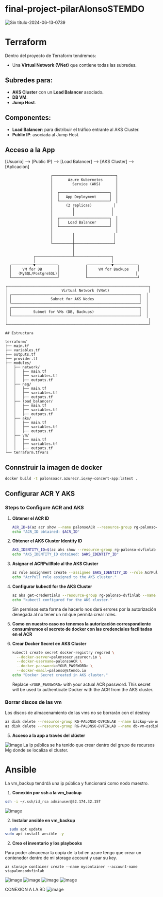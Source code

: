 # final-project-pilarAlonsoSTEMDO

![Sin título-2024-06-13-0739](https://github.com/stemdo-labs/final-project-pilarAlonsoSTEMDO/assets/166375061/6535855c-6853-4b5a-9c53-9d1bcd263bca)

# Terraform

Dentro del proyecto de Terraform tendremos:

- Una **Virtual Network (VNet)** que contiene todas las subredes.

## Subredes para:

- **AKS Cluster** con un **Load Balancer** asociado.
- **DB VM**.
- **Jump Host**.

## Componentes:

- **Load Balancer**: para distribuir el tráfico entrante al AKS Cluster.
- **Public IP**: asociada al Jump Host.

## Acceso a la App


[Usuario] --> [Public IP] --> [Load Balancer] --> [AKS Cluster] --> [Aplicación]

                         ┌─────────────────────────────┐
                         │       Azure Kubernetes      │
                         │         Service (AKS)       │
                         │                             │
                         │  ┌───────────────────────┐  │
                         │  │   App Deployment      │  │
                         │  └───────────────────────┘  │
                         │      (2 replicas)          │
                         │         │                 │
                         │         │                 │
                         │  ┌───────────────────────┐  │
                         │  │    Load Balancer      │  │
                         │  └───────────────────────┘  │
                         │                             │
                         │         │                  │
                         │         │                  │
                         └─────────┼──────────────────┘
                                   │
                                   │
                 ┌─────────────────┴─────────────────┐
                 │                                   │
      ┌──────────▼──────────┐            ┌───────────▼───────────┐
      │     VM for DB       │            │     VM for Backups    │
      │   (MySQL/PostgreSQL)│            │                      │
      └─────────────────────┘            └───────────────────────┘

    ┌─────────────────────────────────────────────────────────────────┐
    │                         Virtual Network (VNet)                  │
    │ ┌───────────────────────────────────────────────────────────┐  │
    │ │                  Subnet for AKS Nodes                     │  │
    │ └───────────────────────────────────────────────────────────┘  │
    │ ┌───────────────────────────────────────────────────────────┐  │
    │ │          Subnet for VMs (DB, Backups)                     │  │
    │ └───────────────────────────────────────────────────────────┘  │
    │                                                                 │
    └─────────────────────────────────────────────────────────────────┘


```plaintext
## Estructura

terraform/
├── main.tf
├── variables.tf
├── outputs.tf
├── provider.tf
├── modules/
│   ├── network/
│   │   ├── main.tf
│   │   ├── variables.tf
│   │   ├── outputs.tf
│   ├── nsg/
│   │   ├── main.tf
│   │   ├── variables.tf
│   │   ├── outputs.tf
│   ├── load_balancer/
│   │   ├── main.tf
│   │   ├── variables.tf
│   │   ├── outputs.tf
│   ├── aks/
│   │   ├── main.tf
│   │   ├── variables.tf
│   │   ├── outputs.tf
│   ├── vm/
│   │   ├── main.tf
│   │   ├── variables.tf
│   │   ├── outputs.tf
└── terraform.tfvars
```

## Connstruir la imagen de docker
```sh
docker build -t palonsoacr.azurecr.io/my-concert-app:latest .
```
## Configurar ACR Y  AKS


### Steps to Configure ACR and AKS

1. **Obtener el ACR ID**
    ```sh
    ACR_ID=$(az acr show --name palonsoACR --resource-group rg-palonso-dvfinlab --query "id" --output tsv)
    echo "ACR_ID obtained: $ACR_ID"
    ```

2. **Obtener el AKS Cluster Identity ID**
    ```sh
    AKS_IDENTITY_ID=$(az aks show --resource-group rg-palonso-dvfinlab --name aks-cluster --query "identityProfile.kubeletidentity.objectId" --output tsv)
    echo "AKS_IDENTITY_ID obtained: $AKS_IDENTITY_ID"
    ```

3. **Asignar el ACRPullRole  al the AKS Cluster**
    ```sh
    az role assignment create --assignee $AKS_IDENTITY_ID --role AcrPull --scope $ACR_ID
    echo "AcrPull role assigned to the AKS cluster."
    ```

4. **Configurar kubectl for the AKS Cluster**
    ```sh
    az aks get-credentials --resource-group rg-palonso-dvfinlab --name aks-cluster
    echo "kubectl configured for the AKS cluster."
    ```
    Sin permisos esta forma de hacerlo nos dará errores por la autorización denegada al no tener un rol que permita crear roles.
0. **Como en nuestro caso no tenemos la autorización correspondiente consumiremos el secreto de docker con las credenciales facilitadas en el ACR**
  

5. **Crear Docker Secret en AKS Cluster**
    ```sh
    kubectl create secret docker-registry regcred \
      --docker-server=palonsoacr.azurecr.io \
      --docker-username=palonsoACR \
      --docker-password=<YOUR_PASSWORD> \
      --docker-email=palonso@stemdo.io
    echo "Docker Secret created in AKS cluster."
    ```

    Replace `<YOUR_PASSWORD>` with your actual ACR password. This secret will be used to authenticate Docker with the ACR from the AKS cluster.

### Borrar discos de las vm

Los discos de almacenamiento de las vms no se borrarán con el destroy

```sh
az disk delete --resource-group RG-PALONSO-DVFINLAB --name backup-vm-osdisk --yes
az disk delete --resource-group RG-PALONSO-DVFINLAB --name db-vm-osdisk --yes
```
5. **Acceso a la app a través del clúster**

![image](https://github.com/stemdo-labs/final-project-pilarAlonsoSTEMDO/assets/166375061/af7545a7-95ca-4e76-84f7-c11821e5c555)
La Ip pública se ha tenido que crear dentro del grupo de recursos Mg donde se localiza el cluster. 

# Ansible
La vm_backup tendrdá una ip pública y funcionará como nodo maestro.

1. **Conexión por ssh a la vm_backup**

```sh
ssh -i ~/.ssh/id_rsa adminuser@52.174.32.157
```

![image](https://github.com/stemdo-labs/final-project-pilarAlonsoSTEMDO/assets/166375061/692e2965-731f-42e1-924a-6c8e58cccef4)

2. **Instalar ansible en  vm_backup**
 ```sh
   sudo apt update
sudo apt install ansible -y
```
2. **Creo el inventario y los playbooks**
   

 Para poder almacenar la copia de la bd en azure tengo que crear un contenedor dentro de mi storage account y usar su key.
```ssh
az storage container create --name mycontainer --account-name stapalonsodvfinlab
```
![image](https://github.com/stemdo-labs/final-project-pilarAlonsoSTEMDO/assets/166375061/c4f12262-8152-498a-9ec7-973f3fb2ccf8)
![image](https://github.com/stemdo-labs/final-project-pilarAlonsoSTEMDO/assets/166375061/ba79d4b0-97ed-4b6a-862e-1c427c866f5c)
![image](https://github.com/stemdo-labs/final-project-pilarAlonsoSTEMDO/assets/166375061/3eef3806-159a-4a04-9091-76f3f73c8b6d)
![image](https://github.com/stemdo-labs/final-project-pilarAlonsoSTEMDO/assets/166375061/02eb19e1-8088-452a-bd69-e99a9e36da1f)




CONEXIÓN A LA BD 
![image](https://github.com/stemdo-labs/final-project-pilarAlonsoSTEMDO/assets/166375061/5c879843-aafe-40d8-bbb1-a378fd587e21)

